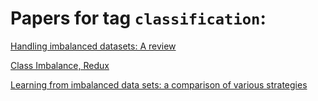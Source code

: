 # Papers for tag `classification`:

[Handling imbalanced datasets: A review](kotsiantis2006handling.md)

[Class Imbalance, Redux](wallace2011class.md)

[Learning from imbalanced data sets: a comparison of various strategies](japkowicz2000learning.md)